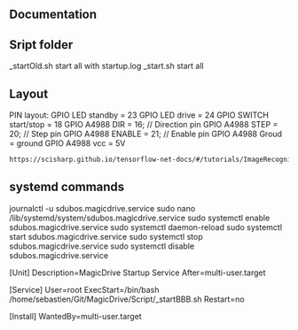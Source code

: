 ## Documentation

## Sript folder
_startOld.sh       start all with startup.log
_start.sh          start all

## Layout

PIN layout:
GPIO LED standby = 23 
GPIO LED drive = 24
GPIO SWITCH start/stop = 18
GPIO A4988 DIR = 16;  // Direction pin
GPIO A4988 STEP = 20; // Step pin
GPIO A4988 ENABLE = 21; // Enable pin
GPIO A4988 Groud = ground
GPIO A4988 vcc = 5V


```bat
https://scisharp.github.io/tensorflow-net-docs/#/tutorials/ImageRecognition
```
## systemd commands
journalctl -u sdubos.magicdrive.service
sudo nano /lib/systemd/system/sdubos.magicdrive.service
sudo systemctl enable sdubos.magicdrive.service
sudo systemctl daemon-reload
sudo systemctl start sdubos.magicdrive.service
sudo systemctl stop sdubos.magicdrive.service
sudo systemctl disable sdubos.magicdrive.service

[Unit]
Description=MagicDrive Startup Service
After=multi-user.target

[Service]
User=root
ExecStart=/bin/bash /home/sebastien/Git/MagicDrive/Script/_startBBB.sh
Restart=no

[Install]
WantedBy=multi-user.target
